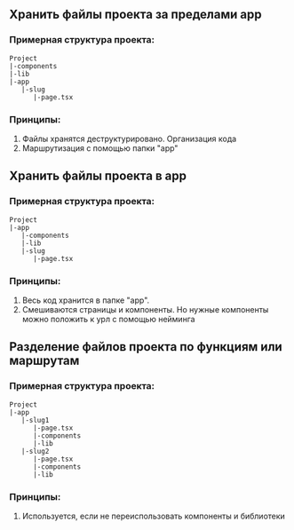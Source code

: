 ## Хранить файлы проекта за пределами app

### Примерная структура проекта:

```
Project
|-components
|-lib
|-app
   |-slug
      |-page.tsx
```

### Принципы:

1. Файлы хранятся деструктурировано. Организация кода
2. Маршрутизация с помощью папки "app"

## Хранить файлы проекта в app

### Примерная структура проекта:

```
Project
|-app
   |-components
   |-lib
   |-slug
      |-page.tsx
```

### Принципы:

1. Весь код хранится в папке "app".
2. Смешиваются страницы и компоненты. Но нужные компоненты можно положить к урл с помощью нейминга

## Разделение файлов проекта по функциям или маршрутам

### Примерная структура проекта:

```
Project
|-app
   |-slug1
      |-page.tsx
      |-components
      |-lib
   |-slug2
      |-page.tsx
      |-components
      |-lib
```

### Принципы:

1. Используется, если не переиспользовать компоненты и библиотеки
